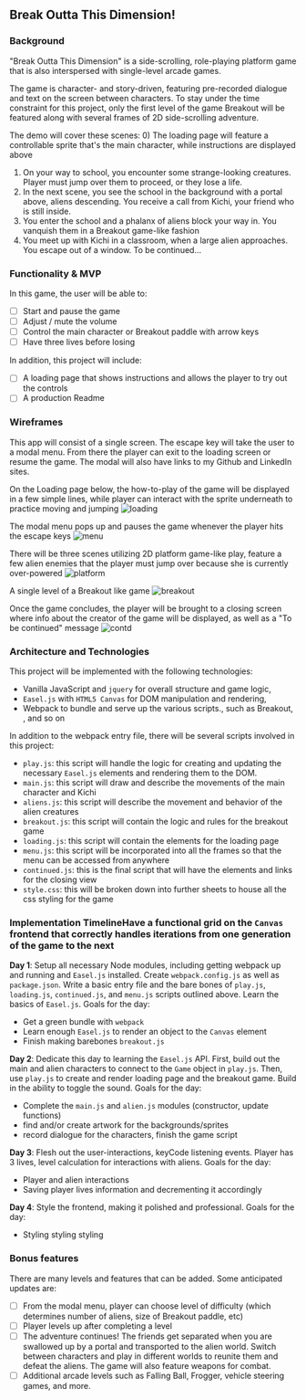 ## Break Outta This Dimension!

### Background

"Break Outta This Dimension" is a side-scrolling, role-playing platform game that is also interspersed with single-level arcade games.

The game is character- and story-driven, featuring pre-recorded dialogue and text on the screen between characters. To stay under the time constraint for this project, only the first level of the game Breakout will be featured along with several frames of 2D side-scrolling adventure.

The demo will cover these scenes:
0) The loading page will feature a controllable sprite that's the main character, while instructions are displayed above
1) On your way to school, you encounter some strange-looking creatures. Player must jump over them to proceed, or they lose a life.
2) In the next scene, you see the school in the background with a portal above, aliens descending. You receive a call from Kichi, your friend who is still inside.
3) You enter the school and a phalanx of aliens block your way in. You vanquish them in a Breakout game-like fashion
4) You meet up with Kichi in a classroom, when a large alien approaches. You escape out of a window. To be continued...

### Functionality & MVP  

In this game, the user will be able to:

- [ ] Start and pause the game
- [ ] Adjust / mute the volume
- [ ] Control the main character or Breakout paddle with arrow keys
- [ ] Have three lives before losing

In addition, this project will include:

- [ ] A loading page that shows instructions and allows the player to try out the controls
- [ ] A production Readme

### Wireframes

This app will consist of a single screen. The escape key will take the user to a modal menu. From there the player can exit to the loading screen or resume the game. The modal will also have links to my Github and LinkedIn sites.

On the Loading page below, the how-to-play of the game will be displayed in a few simple lines, while player can interact with the sprite underneath to practice moving and jumping
![loading](lib/docs/wireframes/loading.png)

The modal menu pops up and pauses the game whenever the player hits the escape keys
![menu](lib/docs/wireframes/menu.png)

There will be three scenes utilizing 2D platform game-like play, feature a few alien enemies that the player must jump over because she is currently over-powered
![platform](lib/docs/wireframes/platform.png)

A single level of a Breakout like game
![breakout](lib/docs/wireframes/breakout.png)

Once the game concludes, the player will be brought to a closing screen where info about the creator of the game will be displayed, as well as a "To be continued" message
![contd](lib/docs/wireframes/contd.png)

### Architecture and Technologies

This project will be implemented with the following technologies:

- Vanilla JavaScript and `jquery` for overall structure and game logic,
- `Easel.js` with `HTML5 Canvas` for DOM manipulation and rendering,
- Webpack to bundle and serve up the various scripts., such as Breakout, , and so on

In addition to the webpack entry file, there will be several scripts involved in this project:

- `play.js`: this script will handle the logic for creating and updating the necessary `Easel.js` elements and rendering them to the DOM.
- `main.js`: this script will draw and describe the movements of the main character and Kichi
- `aliens.js`: this script will describe the movement and behavior of the alien creatures
- `breakout.js`: this script will contain the logic and rules for the breakout game
- `loading.js`: this script will contain the elements for the loading page
- `menu.js`: this script will be incorporated into all the frames so that the menu can be accessed from anywhere
- `continued.js`: this is the final script that will have the elements and links for the closing view
- `style.css`: this will be broken down into further sheets to house all the css styling for the game


### Implementation TimelineHave a functional grid on the `Canvas` frontend that correctly handles iterations from one generation of the game to the next

**Day 1**: Setup all necessary Node modules, including getting webpack up and running and `Easel.js` installed.  Create `webpack.config.js` as well as `package.json`.  Write a basic entry file and the bare bones of `play.js`, `loading.js`, `continued.js`, and `menu.js` scripts outlined above.  Learn the basics of `Easel.js`.  Goals for the day:

- Get a green bundle with `webpack`
- Learn enough `Easel.js` to render an object to the `Canvas` element
- Finish making barebones `breakout.js`

**Day 2**: Dedicate this day to learning the `Easel.js` API.  First, build out the main and alien characters to connect to the `Game` object in `play.js`.  Then, use `play.js` to create and render loading page and the breakout game. Build in the ability to toggle the sound.  Goals for the day:

- Complete the `main.js` and `alien.js` modules (constructor, update functions)
- find and/or create artwork for the backgrounds/sprites
- record dialogue for the characters, finish the game script

**Day 3**: Flesh out the user-interactions, keyCode listening events. Player has 3 lives, level calculation for interactions with aliens. Goals for the day:

- Player and alien interactions
- Saving player lives information and decrementing it accordingly


**Day 4**: Style the frontend, making it polished and professional.  Goals for the day:

- Styling styling styling


### Bonus features

There are many levels and features that can be added.  Some anticipated updates are:

- [ ] From the modal menu, player can choose level of difficulty (which determines number of aliens, size of Breakout paddle, etc)
- [ ] Player levels up after completing a level
- [ ] The adventure continues! The friends get separated when you are swallowed up by a portal and transported to the alien world. Switch between characters and play in different worlds to reunite them and defeat the aliens. The game will also feature weapons for combat.
- [ ] Additional arcade levels such as Falling Ball, Frogger, vehicle steering games, and more.

